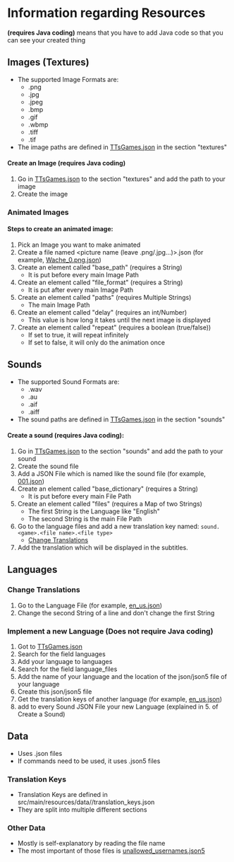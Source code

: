 # Information regarding Resources

**(requires Java coding)** means that you have to add Java code so that you can see your created thing

## Images (Textures)

 - The supported Image Formats are:
   - .png
   - .jpg
   - .jpeg
   - .bmp
   - .gif
   - .wbmp
   - .tiff
   - .tif
 - The image paths are defined in [TTsGames.json](src/main/resources/TTsGames.json) in the section "textures"

#### Create an Image (requires Java coding)

1. Go in [TTsGames.json](src/main/resources/TTsGames.json) to the section "textures" and add the path to your image
2. Create the image

### Animated Images

#### Steps to create an animated image:
1. Pick an Image you want to make animated
2. Create a file named <picture name (leave .png/.jpg...)>.json (for example, [Wache_0.png.json](src/main/resources/assets/textures/detective_thunder/locations/Wache_0.png.json))
3. Create an element called "base_path" (requires a String)
   - It is put before every main Image Path
4. Create an element called "file_format" (requires a String)
   - It is put after every main Image Path
5. Create an element called "paths" (requires Multiple Strings)
   - The main Image Path
6. Create an element called "delay" (requires an int/Number)
   - This value is how long it takes until the next image is displayed
7. Create an element called "repeat" (requires a boolean (true/false))
   - If set to true, it will repeat infinitely
   - If set to false, it will only do the animation once

## Sounds

 - The supported Sound Formats are:
   - .wav
   - .au
   - .aif
   - .aiff
 - The sound paths are defined in [TTsGames.json](src/main/resources/TTsGames.json) in the section "sounds"

#### Create a sound (requires Java coding):
1. Go in [TTsGames.json](src/main/resources/TTsGames.json) to the section "sounds" and add the path to your sound
2. Create the sound file
3. Add a JSON File which is named like the sound file (for example, [001.json](src/main/resources/assets/sounds/detective_thunder/phrases/001.json))
4. Create an element called "base_dictionary" (requires a String)
   - It is put before every main File Path
5. Create an element called "files" (requires a Map of two Strings)
   - The first String is the Language like "English"
   - The second String is the main File Path
6. Go to the language files and add a new translation key named: ```sound.<game>.<file name>.<file type>```
   - [Change Translations](https://github.com/MC-datapack/TTsGames/blob/master/RESOURCES.md#change-translations)
7. Add the translation which will be displayed in the subtitles.

## Languages

### Change Translations

1. Go to the Language File (for example, [en_us.json](src/main/resources/assets/lang/en_us.json))
2. Change the second String of a line and don't change the first String

### Implement a new Language (Does not require Java coding)
1. Got to [TTsGames.json](src/main/resources/TTsGames.json)
2. Search for the field languages
3. Add your language to languages
4. Search for the field language_files
5. Add the name of your language and the location of the json/json5 file of your language
6. Create this json/json5 file
7. Get the translation keys of another language (for example, [en_us.json](src/main/resources/assets/lang/en_us.json))
8. add to every Sound JSON File your new Language (explained in 5. of Create a Sound)

## Data

 - Uses .json files
 - If commands need to be used, it uses .json5 files

### Translation Keys

 - Translation Keys are defined in src/main/resources/data/<name of the game>/translation_keys.json
 - They are split into multiple different sections

### Other Data

 - Mostly is self-explanatory by reading the file name
 - The most important of those files is [unallowed_usernames.json5](src/main/resources/data/tts_games/unallowed_usernames.json5)